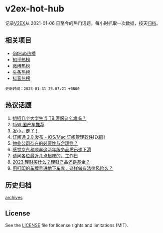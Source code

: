 # v2ex-hot-hub

 记录[V2EX](https://www.v2ex.com/)从 2021-01-06 日至今的热门话题。每小时抓取一次数据，按天[归档](archives)。
 
 ## 相关项目

- [GitHub热榜](https://github.com/lonnyzhang423/github-hot-hub)
- [知乎热榜](https://github.com/lonnyzhang423/zhihu-hot-hub)
- [微博热榜](https://github.com/lonnyzhang423/weibo-hot-hub)
- [头条热榜](https://github.com/lonnyzhang423/toutiao-hot-hub)
- [抖音热榜](https://github.com/lonnyzhang423/douyin-hot-hub)


 `更新时间：2023-01-31 23:07:21 +0800`

## 热议话题

1. [想招几个大学生当 TB 客服这么难吗？](https://www.v2ex.com/t/911967)
1. [15W 国产车推荐](https://www.v2ex.com/t/911893)
1. [发小，走了！](https://www.v2ex.com/t/911802)
1. [订阅通 2.0 发布 - iOS/Mac 订阅管理软件[送码]](https://www.v2ex.com/t/911840)
1. [物业公司存在的必要性与合理性？](https://www.v2ex.com/t/911891)
1. [感觉京东和顺丰这两年服务品质迅速下滑](https://www.v2ex.com/t/911831)
1. [请问各位最近几点起床的，工作日](https://www.v2ex.com/t/911864)
1. [2023 理财买什么？理财产品还是基金？](https://www.v2ex.com/t/911848)
1. [用打印的车牌号进地下车库，这样做有法律风险么？](https://www.v2ex.com/t/911876)

## 历史归档

[archives](archives)

## License

See the [LICENSE](LICENSE) file for license rights and limitations (MIT).
